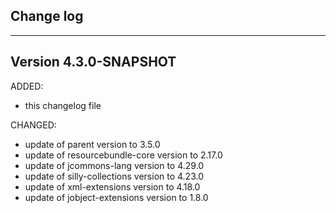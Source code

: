 ## Change log
----------------------

Version 4.3.0-SNAPSHOT
-------------

ADDED:
 
- this changelog file

CHANGED:

- update of parent version to 3.5.0
- update of resourcebundle-core version to 2.17.0
- update of jcommons-lang version to 4.29.0
- update of silly-collections version to 4.23.0
- update of xml-extensions version to 4.18.0
- update of jobject-extensions version to 1.8.0
